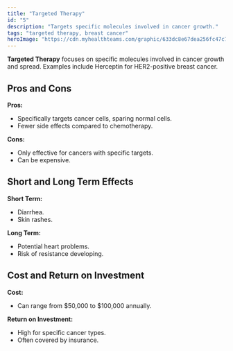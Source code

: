 ```yaml
---
title: "Targeted Therapy"
id: "5"
description: "Targets specific molecules involved in cancer growth."
tags: "targeted therapy, breast cancer"
heroImage: "https://cdn.myhealthteams.com/graphic/633dc8e67dea256fc47c7146/woriginal/Targeted_Therapy_for_Breast_Cancer-e39d94d33340e6b4ce96e269957684c6.webp?1678757508"
---
```


**Targeted Therapy** focuses on specific molecules involved in cancer growth and spread. Examples include Herceptin for HER2-positive breast cancer.

## Pros and Cons

**Pros:**

- Specifically targets cancer cells, sparing normal cells.
- Fewer side effects compared to chemotherapy.

**Cons:**

- Only effective for cancers with specific targets.
- Can be expensive.

## Short and Long Term Effects

**Short Term:**

- Diarrhea.
- Skin rashes.

**Long Term:**

- Potential heart problems.
- Risk of resistance developing.

## Cost and Return on Investment

**Cost:**

- Can range from $50,000 to $100,000 annually.

**Return on Investment:**

- High for specific cancer types.
- Often covered by insurance.
